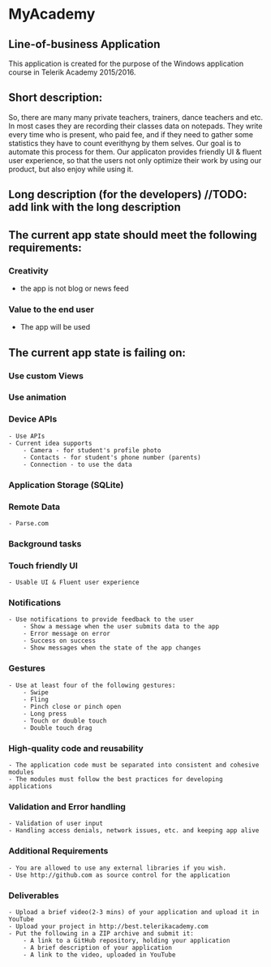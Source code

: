 # MyAcademy
## Line-of-business Application

This application is created for the purpose of the Windows application course in Telerik Academy 2015/2016.

## Short description:
So, there are many many private teachers, trainers, dance teachers and etc. In most cases they are recording their classes data on notepads. They write every time who is present, who paid fee, and if they need to gather some statistics they have to count everithyng by them selves.
Our goal is to automate this process for them. Our applicaton provides friendly UI & fluent user experience, so that the users not only optimize their work by using our product, but also enjoy while using it. 

## Long description (for the developers) //TODO: add link with the long description

## The current app state should meet the following requirements:

###	Creativity 
 - the app is not blog or news feed

### Value to the end user
 - The app will be used
 
## The current app state is failing on:
 
### Use custom Views
### Use animation
### Device APIs
	- Use APIs
	- Current idea supports
		- Camera - for student's profile photo
		- Contacts - for student's phone number (parents)
		- Connection - to use the data 
### Application Storage (SQLite)
### Remote Data
	- Parse.com
### Background tasks
### Touch friendly UI
	- Usable UI & Fluent user experience
### Notifications
	- Use notifications to provide feedback to the user
		- Show a message when the user submits data to the app
		- Error message on error
		- Success on success
		- Show messages when the state of the app changes
### Gestures
	- Use at least four of the following gestures:
		- Swipe
		- Fling
		- Pinch close or pinch open
		- Long press
		- Touch or double touch
		- Double touch drag
### High-quality code and reusability
	- The application code must be separated into consistent and cohesive modules
	- The modules must follow the best practices for developing applications
### Validation and Error handling
	- Validation of user input
	- Handling access denials, network issues, etc. and keeping app alive
### Additional Requirements
	- You are allowed to use any external libraries if you wish.
	- Use http://github.com as source control for the application
### Deliverables
	- Upload a brief video(2-3 mins) of your application and upload it in YouTube
	- Upload your project in http://best.telerikacademy.com
	- Put the following in a ZIP archive and submit it:
		- A link to a GitHub repository, holding your application
		- A brief description of your application
		- A link to the video, uploaded in YouTube


 
 
 